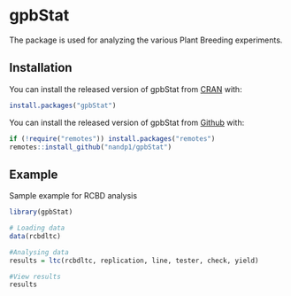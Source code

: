 
<!-- README.md is generated from README.Rmd. Please edit that file -->

# gpbStat

<!-- badges: start -->

<!-- badges: end -->

The package is used for analyzing the various Plant Breeding experiments. 

## Installation

You can install the released version of gpbStat from
[CRAN](https://CRAN.R-project.org) with:

``` r
install.packages("gpbStat")
```

You can install the released version of gpbStat from
[Github](https://github.com/nandp1/gpbStat) with:

``` r
if (!require("remotes")) install.packages("remotes")
remotes::install_github("nandp1/gpbStat")
```

## Example

Sample example for RCBD analysis

```r
library(gpbStat)

# Loading data
data(rcbdltc)

#Analysing data
results = ltc(rcbdltc, replication, line, tester, check, yield)

#View results
results
```

